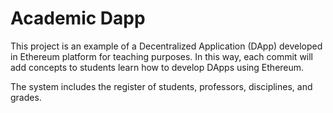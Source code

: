 # Academic Dapp

This project is an example of a Decentralized Application (DApp) developed in Ethereum platform for teaching purposes. In this way, each commit will add concepts to students learn how to develop DApps using Ethereum.

The system includes the register of students, professors, disciplines, and grades. 
